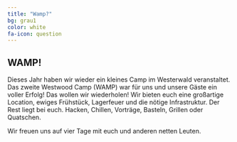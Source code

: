 ```yaml
---
title: "Wamp?"
bg: grau1
color: white
fa-icon: question
---
```


## WAMP!
Dieses Jahr haben wir wieder ein kleines Camp im Westerwald veranstaltet. Das zweite Westwood Camp (WAMP) war für uns und unsere Gäste ein voller Erfolg! Das wollen wir wiederholen! Wir bieten euch eine großartige Location, ewiges Frühstück, Lagerfeuer und die nötige Infrastruktur. Der Rest liegt bei euch. Hacken, Chillen, Vorträge, Basteln, Grillen oder Quatschen.

Wir freuen uns auf vier Tage mit euch und anderen netten Leuten.
